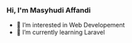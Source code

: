 ### Hi, I'm Masyhudi Affandi

- 👀 I’m interested in Web Developement
- 🌱 I’m currently learning Laravel


<!---
masyhudiaffandi/masyhudiaffandi is a ✨ special ✨ repository because its `README.md` (this file) appears on your GitHub profile.
You can click the Preview link to take a look at your changes.
--->
